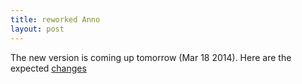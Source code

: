 ```yaml
---
title: reworked Anno
layout: post
---
```


The new version is coming up tomorrow (Mar 18 2014).  Here are the expected [changes](http://forum.en.anno-online.com/threads/2404-Rework-Of-The-Public-Buildings)
